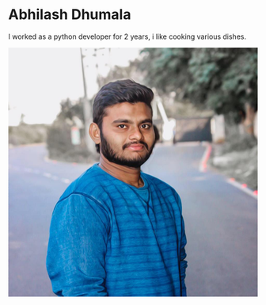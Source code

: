 # Abhilash Dhumala
I worked as a python developer for 2 years, i like cooking various dishes. 

![Feynmann image](images/16427423_1807813902801376_7645815470899020231_n.jpg)  
